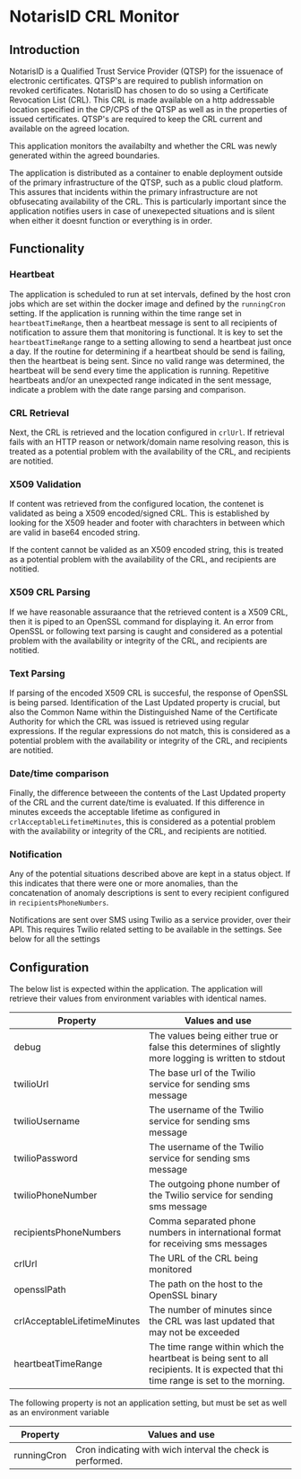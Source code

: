 # NotarisID CRL Monitor

## Introduction
NotarisID is a Qualified Trust Service Provider (QTSP) for the issuenace of electronic certificates. QTSP's are required to publish information on revoked certificates. NotarisID has chosen to do so using a Certificate Revocation List (CRL). This CRL is made available on a http addressable location specified in 
the CP/CPS of the QTSP as well as in the properties of issued certificates. QTSP's are required to keep the CRL current and available on the agreed location.

This application monitors the availabilty and whether the CRL was newly generated within the agreed boundaries. 

The application is distributed as a container to enable deployment outside of the primary infrastructure of the QTSP, such as a public cloud platform. This assures that incidents within the primary infrastructure are not obfusecating availability of the CRL. This is particularly important since the application notifies users in case of unexepected situations and is silent when either it doesnt function or everything is in order. 

## Functionality

### Heartbeat
The application is scheduled to run at set intervals, defined by the host cron jobs which are set within the docker image and defined by the `runningCron` setting. If the application is running within the time range set in `heartbeatTimeRange`, then a heartbeat message is sent to all recipients of notification to assure them that monitoring is functional. It is key to set the `heartbeatTimeRange` range to a setting allowing to send a heartbeat just once a day. If the routine for determining if a heartbeat should be send is failing, then the heartbeat is being sent. Since no valid range was determined, the heartbeat will be send every time the application is running. Repetitive heartbeats and/or an unexpected range indicated in the sent message, indicate a problem with the date range parsing and comparison.

### CRL Retrieval
Next, the CRL is retrieved and the location configured in `crlUrl`. If retrieval fails with an HTTP reason or network/domain name resolving reason, this is treated as a potential problem with the availability of the CRL, and recipients are notitied.

### X509 Validation
If content was retrieved from the configured location, the contenet is validated as being a X509 encoded/signed CRL. This is established by looking for the X509 header and footer with charachters in between which are valid in base64 encoded string. 

If the content cannot be valided as an X509 encoded string, this is treated as a potential problem with the availability of the CRL, and recipients are notitied.

### X509 CRL Parsing
If we have reasonable assuraance that the retrieved content is a X509 CRL, then it is piped to an OpenSSL command for displaying it. An error from OpenSSL or following text parsing is caught and considered as a potential problem with the availability or integrity of the CRL, and recipients are notitied.

### Text Parsing
If parsing of the encoded X509 CRL is succesful, the response of OpenSSL is being parsed. Identification of the Last Updated property is crucial, but also the Common Name within the Distinguished Name of the Certificate Authority for which the CRL was issued is retrieved using regular expressions. If the regular expressions do not match, this is considered as a potential problem with the availability or integrity of the CRL, and recipients are notitied.

### Date/time comparison
Finally, the difference betweeen the contents of the Last Updated property of the CRL and the current date/time is evaluated. If this difference in minutes exceeds the acceptable lifetime as configured in `crlAcceptableLifetimeMinutes`, this is considered as a potential problem with the availability or integrity of the CRL, and recipients are notitied.

### Notification
Any of the potential situations described above are kept in a status object. If this indicates that there were one or more anomalies, than the concatenation of anomaly descriptions is sent to every recipient configured in `recipientsPhoneNumbers`.

Notifications are sent over SMS using Twilio as a service provider, over their API. This requires Twilio related setting to be available in the settings. See below for all the settings

## Configuration

The below list is expected within the application. The application will retrieve their values from environment variables with identical names.

| Property | Values and use |
| ----------- | ----------- |
| debug | The values being either true or false this determines of slightly more logging is written to stdout| 
| twilioUrl | The base url of the Twilio service for sending sms message |
| twilioUsername | The username of the Twilio service for sending sms message |
| twilioPassword | The username of the Twilio service for sending sms message |
| twilioPhoneNumber | The outgoing phone number of the Twilio service for sending sms message |
| recipientsPhoneNumbers | Comma separated phone numbers in international format for receiving sms messages |
| crlUrl | The URL of the CRL being monitored |
| opensslPath | The path on the host to the OpenSSL binary |
| crlAcceptableLifetimeMinutes | The number of minutes since the CRL was last updated that may not be exceeded |
| heartbeatTimeRange | The time range within which the heartbeat is being sent to all recipients. It is expected that thi time range is set to the morning. |

The following property is not an application setting, but must be set as well as an environment variable

| Property | Values and use |
| ----------- | ----------- |
| runningCron | Cron indicating with wich interval the check is performed. |